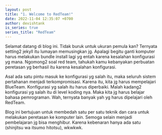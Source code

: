 ```yaml
---
layout: post
title: "1. Welcome to RedTeam!"
date: 2022-11-04 12:35:07 +0700
author: devishtank
is_series: true
series_title: "RedTeam"
---
```


Selamat datang di blog ini. Tidak buruk untuk ukuran pemula kan? Ternyata setting2 jekyll itu lumayan memusingkan jg. Apalagi begitu ganti komputer harus melakukan bundle install lagi yg entah karena kesalahan konfigurasi yg mana. Ngomong2 soal red team, tahukah kamu kebanyakan perbuatan peretasan yg berhasil itu karena kesalahan konfigurasi.

Asal ada satu pintu masuk ke konfigurasi yg salah itu, maka seluruh sistem pertahanan menjadi terkompromisasi. Karena itu, kita jg harus mempelajari BlueTeam. Konfigurasi yg salah itu harus diperbaiki. Malah kadang2 konfigurasi yg salah itu di level koding nya. Maka kita jg harus belajar bahasa pemrograman. Wah, ternyata banyak yah yg harus dipelajari oleh RedTeam.

Blog ini bertujuan untuk membedah satu per satu teknik dan cara untuk melakukan peretasan ke komputer lain. Semoga selain menjadi pembelajaran jg bisa menghibur. Karena kebenaran hanya ada satu (shinjitsu wa itsumo hitotsu), wkwkwk.